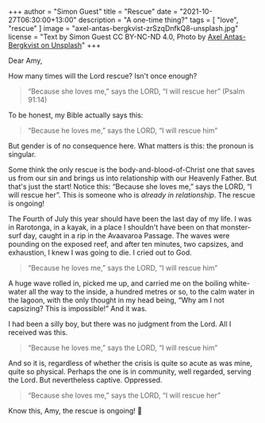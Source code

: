 +++
author = "Simon Guest"
title = "Rescue"
date = "2021-10-27T06:30:00+13:00"
description = "A one-time thing?"
tags = [ "love", "rescue" ]
image = "axel-antas-bergkvist-zrSzqDnfkQ8-unsplash.jpg"
license = "Text by Simon Guest CC BY-NC-ND 4.0, Photo by [Axel Antas-Bergkvist on Unsplash](https://unsplash.com/photos/zrSzqDnfkQ8)"
+++

Dear Amy,

How many times will the Lord rescue? Isn't once enough?

> “Because she loves me,” says the LORD, “I will rescue her” (Psalm 91:14)

To be honest, my Bible actually says this:

> “Because he loves me,” says the LORD, “I will rescue him”

But gender is of no consequence here. What matters is this: the pronoun is singular.

Some think the only rescue is the body-and-blood-of-Christ one that saves us from our sin and brings us into relationship with our Heavenly Father. But that's just the start! Notice this: “Because she loves me,” says the LORD, “I will rescue her”.  This is someone who is _already in relationship_. The rescue is ongoing!

The Fourth of July this year should have been the last day of my life. I was in Rarotonga, in a kayak, in a place I shouldn't have been on that monster-surf day, caught in a rip in the Avaavaroa Passage. The waves were pounding on the exposed reef, and after ten minutes, two capsizes, and exhaustion, I knew I was going to die. I cried out to God.

> “Because he loves me,” says the LORD, “I will rescue him”

A huge wave rolled in, picked me up, and carried me on the boiling white-water all the way to the inside, a hundred metres or so, to the calm water in the lagoon, with the only thought in my head being, “Why am I not capsizing? This is impossible!” And it was.

I had been a silly boy, but there was no judgment from the Lord. All I received was this.

> “Because he loves me,” says the LORD, “I will rescue him”

And so it is, regardless of whether the crisis is quite so acute as was mine, quite so physical. Perhaps the one is in community, well regarded, serving the Lord. But nevertheless captive. Oppressed.

> “Because she loves me,” says the LORD, “I will rescue her”

Know this, Amy, the rescue is ongoing! 🙏
